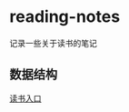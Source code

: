 # reading-notes
记录一些关于读书的笔记

## 数据结构
[读书入口](https://github.com/Lenzan/reading-notes/blob/master/books/Data%20Structure/Data%20Structure.md)